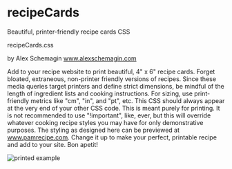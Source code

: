 # recipeCards
 Beautiful, printer-friendly recipe cards CSS


 recipeCards.css

 by Alex Schemagin
 www.alexschemagin.com

 Add to your recipe website to print beautiful, 4" x 6" recipe cards. Forget bloated, extraneous, non-printer friendly versions of recipes. Since these media queries target printers and define strict dimensions, be mindful of the length of ingredient lists and cooking instructions. For sizing, use print-friendly metrics like "cm", "in", and "pt", etc. This CSS should always appear at the very end of your other CSS code. This is meant purely for printing. It is not recommended to use "!important", like, ever, but this will override whatever cooking recipe styles you may have for only demonstrative purposes. The styling as designed here can be previewed at www.pamrecipe.com. Change it up to make your perfect, printable recipe and add to your site. Bon apetit!

 ![printed example](https://github.com/countereverything/recipeCards/blob/master/experiment_recipe1.jpg)
